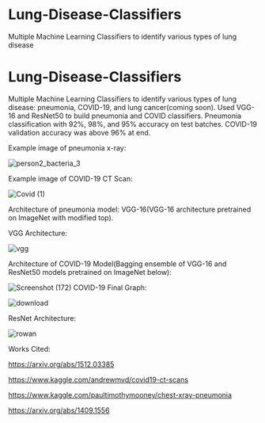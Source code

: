 # Lung-Disease-Classifiers
Multiple Machine Learning Classifiers to identify various types of lung disease
# Lung-Disease-Classifiers
Multiple Machine Learning Classifiers to identify various types of lung disease: pneumonia, COVID-19, and lung cancer(coming soon).
Used VGG-16 and ResNet50 to build pneumonia and COVID classifiers. Pneumonia classification with 92%, 98%, and 95% accuracy on test batches. COVID-19 validation accuracy was above 96% at end.

Example image of pneumonia x-ray:

![person2_bacteria_3](https://user-images.githubusercontent.com/63683831/107109286-ef092580-67f3-11eb-983e-997d66f6ddc2.jpeg)


Example image of COVID-19 CT Scan:

![Covid (1)](https://user-images.githubusercontent.com/63683831/107109297-1102a800-67f4-11eb-8c3c-d45c88807762.png)

Architecture of pneumonia model: VGG-16(VGG-16 architecture pretrained on ImageNet with modified top).

VGG Architecture:

![vgg](https://miro.medium.com/max/850/1*_Lg1i7wv1pLpzp2F4MLrvw.png)

Architecture of COVID-19 Model(Bagging ensemble of VGG-16 and ResNet50 models pretrained on ImageNet below):

![Screenshot (172)](https://user-images.githubusercontent.com/63683831/107109321-5626da00-67f4-11eb-937b-61aaac181f73.png)
COVID-19 Final Graph:

![download](https://user-images.githubusercontent.com/63683831/107132427-ea944980-6893-11eb-8ee2-871e7f9db65c.png)


ResNet Architecture:

![rowan](https://www.researchgate.net/publication/331364877/figure/fig3/AS:741856270901252@1553883726825/Left-ResNet50-architecture-Blocks-with-dotted-line-represents-modules-that-might-be.png)

Works Cited:

https://arxiv.org/abs/1512.03385

https://www.kaggle.com/andrewmvd/covid19-ct-scans

https://www.kaggle.com/paultimothymooney/chest-xray-pneumonia

https://arxiv.org/abs/1409.1556
